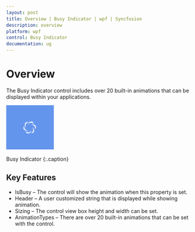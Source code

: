 ```yaml
---
layout: post
title: Overview | Busy Indicator | wpf | Syncfusion
description: overview
platform: wpf
control: Busy Indicator
documentation: ug
---
```


# Overview

The Busy Indicator control includes over 20 built-in animations that can be displayed within your applications.

![](Overview_images/Overview_img1.png)

Busy Indicator
{:.caption}

## Key Features

* IsBusy – The control will show the animation when this property is set.
* Header – A user customized string that is displayed while showing animation.
* Sizing – The control view box height and width can be set.
* AnimationTypes – There are over 20 built-in animations that can be set with the control.



